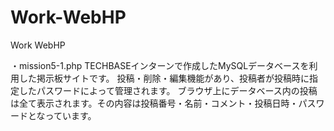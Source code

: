 # Work-WebHP
Work  WebHP

・mission5-1.php 
  TECHBASEインターンで作成したMySQLデータベースを利用した掲示板サイトです。
  投稿・削除・編集機能があり、投稿者が投稿時に指定したパスワードによって管理されます。
  ブラウザ上にデータベース内の投稿は全て表示されます。その内容は投稿番号・名前・コメント・投稿日時・パスワードとなっています。
